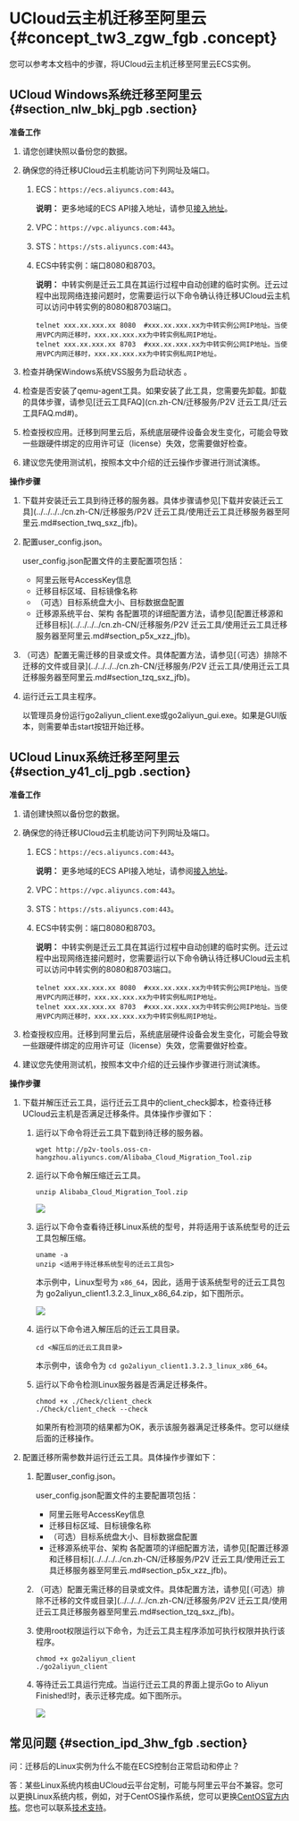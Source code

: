 # UCloud云主机迁移至阿里云 {#concept_tw3_zgw_fgb .concept}

您可以参考本文档中的步骤，将UCloud云主机迁移至阿里云ECS实例。

## UCloud Windows系统迁移至阿里云 {#section_nlw_bkj_pgb .section}

**准备工作**

1.  请您创建快照以备份您的数据。
2.  确保您的待迁移UCloud云主机能访问下列网址及端口。
    1.  ECS：`https://ecs.aliyuncs.com:443`。

        **说明：** 更多地域的ECS API接入地址，请参见[接入地址](../../../../cn.zh-CN/API参考/快速入门/请求结构.md#section_mtp_xvb_wdb)。

    2.  VPC：`https://vpc.aliyuncs.com:443`。
    3.  STS：`https://sts.aliyuncs.com:443`。
    4.  ECS中转实例：端口8080和8703。

        **说明：** 中转实例是迁云工具在其运行过程中自动创建的临时实例。迁云过程中出现网络连接问题时，您需要运行以下命令确认待迁移UCloud云主机可以访问中转实例的8080和8703端口。

        ```
        telnet xxx.xx.xxx.xx 8080  #xxx.xx.xxx.xx为中转实例公网IP地址。当使用VPC内网迁移时，xxx.xx.xxx.xx为中转实例私网IP地址。
        telnet xxx.xx.xxx.xx 8703  #xxx.xx.xxx.xx为中转实例公网IP地址。当使用VPC内网迁移时，xxx.xx.xxx.xx为中转实例私网IP地址。
        ```

3.  检查并确保Windows系统VSS服务为启动状态 。
4.  检查是否安装了qemu-agent工具。如果安装了此工具，您需要先卸载。卸载的具体步骤，请参见[迁云工具FAQ](cn.zh-CN/迁移服务/P2V 迁云工具/迁云工具FAQ.md#)。
5.  检查授权应用。迁移到阿里云后，系统底层硬件设备会发生变化，可能会导致一些跟硬件绑定的应用许可证（license）失效，您需要做好检查。
6.  建议您先使用测试机，按照本文中介绍的迁云操作步骤进行测试演练。

**操作步骤**

1.  下载并安装迁云工具到待迁移的服务器。具体步骤请参见[下载并安装迁云工具](../../../../cn.zh-CN/迁移服务/P2V 迁云工具/使用迁云工具迁移服务器至阿里云.md#section_twq_sxz_jfb)。
2.  配置user\_config.json。

    user\_config.json配置文件的主要配置项包括：

    -   阿里云账号AccessKey信息
    -   迁移目标区域、目标镜像名称
    -   （可选）目标系统盘大小、目标数据盘配置
    -   迁移源系统平台、架构
    各配置项的详细配置方法，请参见[配置迁移源和迁移目标](../../../../cn.zh-CN/迁移服务/P2V 迁云工具/使用迁云工具迁移服务器至阿里云.md#section_p5x_xzz_jfb)。

3.  （可选）配置无需迁移的目录或文件。具体配置方法，请参见[（可选）排除不迁移的文件或目录](../../../../cn.zh-CN/迁移服务/P2V 迁云工具/使用迁云工具迁移服务器至阿里云.md#section_tzq_sxz_jfb)。
4.  运行迁云工具主程序。

    以管理员身份运行go2aliyun\_client.exe或go2aliyun\_gui.exe。如果是GUI版本，则需要单击start按钮开始迁移。


## UCloud Linux系统迁移至阿里云 {#section_y41_clj_pgb .section}

**准备工作**

1.  请创建快照以备份您的数据。
2.  确保您的待迁移UCloud云主机能访问下列网址及端口。
    1.  ECS：`https://ecs.aliyuncs.com:443`。

        **说明：** 更多地域的ECS API接入地址，请参阅[接入地址](../../../../cn.zh-CN/API参考/快速入门/请求结构.md#section_mtp_xvb_wdb)。

    2.  VPC：`https://vpc.aliyuncs.com:443`。
    3.  STS：`https://sts.aliyuncs.com:443`。
    4.  ECS中转实例：端口8080和8703。

        **说明：** 中转实例是迁云工具在其运行过程中自动创建的临时实例。迁云过程中出现网络连接问题时，您需要运行以下命令确认待迁移UCloud云主机可以访问中转实例的8080和8703端口。

        ```
        telnet xxx.xx.xxx.xx 8080  #xxx.xx.xxx.xx为中转实例公网IP地址。当使用VPC内网迁移时，xxx.xx.xxx.xx为中转实例私网IP地址。
        telnet xxx.xx.xxx.xx 8703  #xxx.xx.xxx.xx为中转实例公网IP地址。当使用VPC内网迁移时，xxx.xx.xxx.xx为中转实例私网IP地址。
        ```

3.  检查授权应用。迁移到阿里云后，系统底层硬件设备会发生变化，可能会导致一些跟硬件绑定的应用许可证（license）失效，您需要做好检查。
4.  建议您先使用测试机，按照本文中介绍的迁云操作步骤进行测试演练。

**操作步骤**

1.  下载并解压迁云工具，运行迁云工具中的client\_check脚本，检查待迁移UCloud云主机是否满足迁移条件。具体操作步骤如下：
    1.  运行以下命令将迁云工具下载到待迁移的服务器。

        ```
        wget http://p2v-tools.oss-cn-hangzhou.aliyuncs.com/Alibaba_Cloud_Migration_Tool.zip
        ```

    2.  运行以下命令解压缩迁云工具。

        ```
        unzip Alibaba_Cloud_Migration_Tool.zip
        ```

        ![](http://static-aliyun-doc.oss-cn-hangzhou.aliyuncs.com/assets/img/65301/155834558438160_zh-CN.png)

    3.  运行以下命令查看待迁移Linux系统的型号，并将适用于该系统型号的迁云工具包解压缩。

        ```
        uname -a 
        unzip <适用于待迁移系统型号的迁云工具包>
        ```

        本示例中，Linux型号为 `x86_64`，因此，适用于该系统型号的迁云工具包为 go2aliyun\_client1.3.2.3\_linux\_x86\_64.zip，如下图所示。

        ![](http://static-aliyun-doc.oss-cn-hangzhou.aliyuncs.com/assets/img/65301/155834558438161_zh-CN.png)

    4.  运行以下命令进入解压后的迁云工具目录。

        ```
        cd <解压后的迁云工具目录>
        ```

        本示例中，该命令为 `cd go2aliyun_client1.3.2.3_linux_x86_64`。

    5.  运行以下命令检测Linux服务器是否满足迁移条件。

        ```
        chmod +x ./Check/client_check
        ./Check/client_check --check
        ```

        如果所有检测项的结果都为OK，表示该服务器满足迁移条件。您可以继续后面的迁移操作。

2.  配置迁移所需参数并运行迁云工具。具体操作步骤如下：
    1.  配置user\_config.json。

        user\_config.json配置文件的主要配置项包括：

        -   阿里云账号AccessKey信息
        -   迁移目标区域、目标镜像名称
        -   （可选）目标系统盘大小、目标数据盘配置
        -   迁移源系统平台、架构
        各配置项的详细配置方法，请参见[配置迁移源和迁移目标](../../../../cn.zh-CN/迁移服务/P2V 迁云工具/使用迁云工具迁移服务器至阿里云.md#section_p5x_xzz_jfb)。

    2.  （可选）配置无需迁移的目录或文件。具体配置方法，请参见[（可选）排除不迁移的文件或目录](../../../../cn.zh-CN/迁移服务/P2V 迁云工具/使用迁云工具迁移服务器至阿里云.md#section_tzq_sxz_jfb)。
    3.  使用root权限运行以下命令，为迁云工具主程序添加可执行权限并执行该程序。

        ```
        chmod +x go2aliyun_client
        ./go2aliyun_client
        ```

    4.  等待迁云工具运行完成。当运行迁云工具的界面上提示Go to Aliyun Finished!时，表示迁移完成。如下图所示。

        ![](http://static-aliyun-doc.oss-cn-hangzhou.aliyuncs.com/assets/img/65301/155834558438196_zh-CN.png)


## 常见问题 {#section_ipd_3hw_fgb .section}

问：迁移后的Linux实例为什么不能在ECS控制台正常启动和停止？

答：某些Linux系统内核由UCloud云平台定制，可能与阿里云平台不兼容。您可以更换Linux系统内核，例如，对于CentOS操作系统，您可以更换[CentOS官方内核](http://vault.centos.org/)。您也可以联系[技术支持](https://help.aliyun.com/document_detail/96024.html)。

